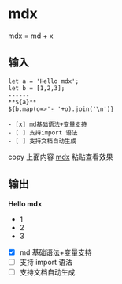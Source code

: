 # mdx

mdx = md + x

## 输入

```
let a = 'Hello mdx';
let b = [1,2,3];
------
**${a}**
${b.map(o=>'- '+o).join('\n')}

- [x] md基础语法+变量支持
- [ ] 支持import 语法
- [ ] 支持文档自动生成
```

copy 上面内容 [mdx](https://bitmagic.space/mdx/) 粘贴查看效果

## 输出

**Hello mdx**

- 1
- 2
- 3

- [x] md 基础语法+变量支持
- [ ] 支持 import 语法
- [ ] 支持文档自动生成
